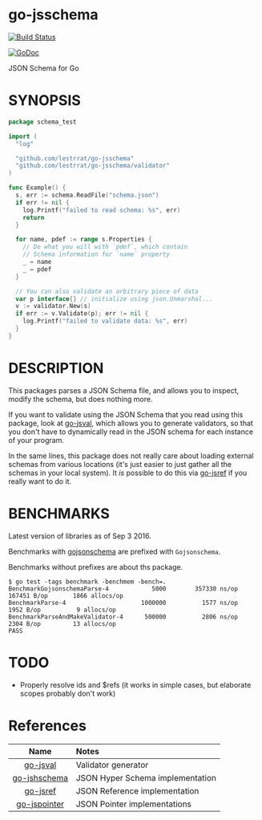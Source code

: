 # go-jsschema

[![Build Status](https://travis-ci.org/lestrrat/go-jsschema.svg?branch=master)](https://travis-ci.org/lestrrat/go-jsschema)

[![GoDoc](https://godoc.org/github.com/lestrrat/go-jsschema?status.svg)](https://godoc.org/github.com/lestrrat/go-jsschema)

JSON Schema for Go

# SYNOPSIS

```go
package schema_test

import (
  "log"

  "github.com/lestrrat/go-jsschema"
  "github.com/lestrrat/go-jsschema/validator"
)

func Example() {
  s, err := schema.ReadFile("schema.json")
  if err != nil {
    log.Printf("failed to read schema: %s", err)
    return
  }

  for name, pdef := range s.Properties {
    // Do what you will with `pdef`, which contain
    // Schema information for `name` property
    _ = name
    _ = pdef
  }

  // You can also validate an arbitrary piece of data
  var p interface{} // initialize using json.Unmarshal...
  v := validator.New(s)
  if err := v.Validate(p); err != nil {
    log.Printf("failed to validate data: %s", err)
  }
}
```

# DESCRIPTION

This packages parses a JSON Schema file, and allows you to inspect, modify
the schema, but does nothing more.

If you want to validate using the JSON Schema that you read using this package,
look at [go-jsval](https://github.com/lestrrat/go-jsval), which allows you to
generate validators, so that you don't have to dynamically read in the JSON schema
for each instance of your program.

In the same lines, this package does not really care about loading external
schemas from various locations (it's just easier to just gather all the schemas
in your local system). It *is* possible to do this via [go-jsref](https://github.com/lestrrat/go-jsref)
if you really want to do it.

# BENCHMARKS

Latest version of libraries as of Sep 3 2016.

Benchmarks with [gojsonschema](https://github.com/xeipuuv/gojsonschema)
are prefixed with `Gojsonschema`.

Benchmarks without prefixes are about ths package.

```
$ go test -tags benchmark -benchmem -bench=.
BenchmarkGojsonschemaParse-4            5000        357330 ns/op      167451 B/op       1866 allocs/op
BenchmarkParse-4                     1000000          1577 ns/op        1952 B/op          9 allocs/op
BenchmarkParseAndMakeValidator-4      500000          2806 ns/op        2304 B/op         13 allocs/op
PASS
```

# TODO

* Properly resolve ids and $refs (it works in simple cases, but elaborate scopes probably don't work)

# References

| Name                                                     | Notes                            |
|:--------------------------------------------------------:|:---------------------------------|
| [go-jsval](https://github.com/lestrrat/go-jsval)         | Validator generator              |
| [go-jshschema](https://github.com/lestrrat/go-jshschema) | JSON Hyper Schema implementation |
| [go-jsref](https://github.com/lestrrat/go-jsref)         | JSON Reference implementation    |
| [go-jspointer](https://github.com/lestrrat/go-jspointer) | JSON Pointer implementations     |
